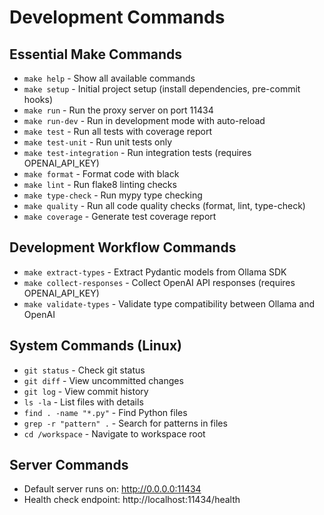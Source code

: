 # Development Commands

## Essential Make Commands
- `make help` - Show all available commands
- `make setup` - Initial project setup (install dependencies, pre-commit hooks)
- `make run` - Run the proxy server on port 11434
- `make run-dev` - Run in development mode with auto-reload
- `make test` - Run all tests with coverage report
- `make test-unit` - Run unit tests only
- `make test-integration` - Run integration tests (requires OPENAI_API_KEY)
- `make format` - Format code with black
- `make lint` - Run flake8 linting checks  
- `make type-check` - Run mypy type checking
- `make quality` - Run all code quality checks (format, lint, type-check)
- `make coverage` - Generate test coverage report

## Development Workflow Commands
- `make extract-types` - Extract Pydantic models from Ollama SDK
- `make collect-responses` - Collect OpenAI API responses (requires OPENAI_API_KEY)
- `make validate-types` - Validate type compatibility between Ollama and OpenAI

## System Commands (Linux)
- `git status` - Check git status
- `git diff` - View uncommitted changes
- `git log` - View commit history
- `ls -la` - List files with details
- `find . -name "*.py"` - Find Python files
- `grep -r "pattern" .` - Search for patterns in files
- `cd /workspace` - Navigate to workspace root

## Server Commands
- Default server runs on: http://0.0.0.0:11434
- Health check endpoint: http://localhost:11434/health